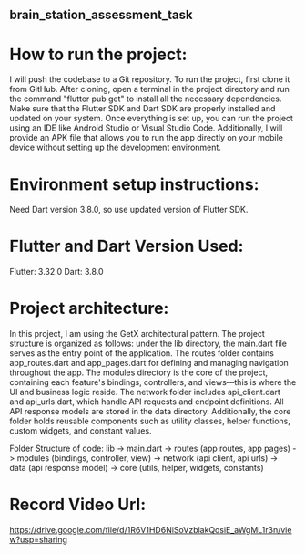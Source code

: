 ## brain_station_assessment_task 

# How to run the project:
I will push the codebase to a Git repository. To run the project, first clone it from GitHub. After cloning, open a terminal in the project directory and run the command "flutter pub get" to install all the necessary dependencies. Make sure that the Flutter SDK and Dart SDK are properly installed and updated on your system. Once everything is set up, you can run the project using an IDE like Android Studio or Visual Studio Code. Additionally, I will provide an APK file that allows you to run the app directly on your mobile device without setting up the development environment.  

# Environment setup instructions:
Need Dart version 3.8.0, so use updated version of Flutter SDK.

# Flutter and Dart Version Used:
Flutter: 3.32.0
Dart: 3.8.0

# Project architecture:
In this project, I am using the GetX architectural pattern. The project structure is organized as follows: under the lib directory, the main.dart file serves as the entry point of the application. The routes folder contains app_routes.dart and app_pages.dart for defining and managing navigation throughout the app. The modules directory is the core of the project, containing each feature's bindings, controllers, and views—this is where the UI and business logic reside. The network folder includes api_client.dart and api_urls.dart, which handle API requests and endpoint definitions. All API response models are stored in the data directory. Additionally, the core folder holds reusable components such as utility classes, helper functions, custom widgets, and constant values. 

Folder Structure of code:
lib -> main.dart -> routes (app routes, app pages) -> modules (bindings, controller, view) -> network (api client, api urls) -> data (api response model) -> core (utils, helper, widgets, constants)

# Record Video Url:
https://drive.google.com/file/d/1R6V1HD6NiSoVzblakQosiE_aWgML1r3n/view?usp=sharing